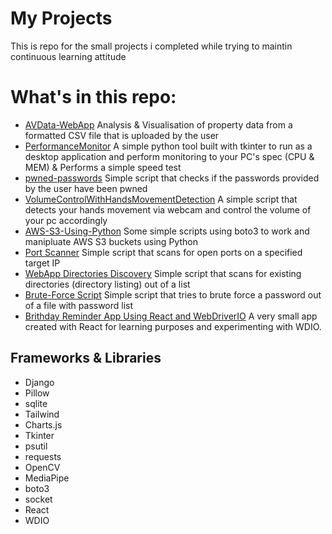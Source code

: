 # My Projects

<p align="center">
<p>This is repo for the small projects i completed while trying to maintin continuous learning attitude</p>


# What's in this repo:

- [AVData-WebApp](https://github.com/Kazaz-Or/projects-and-scripts/tree/develop/projects/AVData-WebApp) Analysis & Visualisation of property data from a formatted CSV file that is uploaded by the user
- [PerformanceMonitor](https://github.com/Kazaz-Or/projects-and-scripts/tree/develop/projects/PerformanceMonitor) A simple python tool built with tkinter to run as a desktop application and perform monitoring to your PC's spec (CPU & MEM) & Performs a simple speed test
- [pwned-passwords](https://github.com/Kazaz-Or/projects-and-scripts/tree/develop/scripts/pwned-passwords) Simple script that checks if the passwords provided by the user have been pwned
- [VolumeControlWithHandsMovementDetection](https://github.com/Kazaz-Or/projects-and-scripts/tree/develop/scripts/VolumeControlWithHandsMovementDetection) A simple script that detects your hands movement via webcam and control the volume of your pc accordingly
- [AWS-S3-Using-Python](https://github.com/Kazaz-Or/projects-and-scripts/tree/develop/scripts/AWS-S3-WithPython) Some simple scripts using boto3 to work and manipluate AWS S3 buckets using Python
- [Port Scanner](https://github.com/Kazaz-Or/projects-and-scripts/tree/develop/scripts/port-scanner) Simple script that scans for open ports on a specified target IP
- [WebApp Directories Discovery](https://github.com/Kazaz-Or/projects-and-scripts/tree/develop/scripts/WebApp-DirectoryDiscovery) Simple script that scans for existing directories (directory listing) out of a list
- [Brute-Force Script](https://github.com/Kazaz-Or/projects-and-scripts/tree/develop/scripts/BruteForce-Script) Simple script that tries to brute force a password out of a file with password list
- [Brithday Reminder App Using React and WebDriverIO](https://github.com/Kazaz-Or/projects-and-scripts/tree/develop/projects/BirthdayReminderReactApp/brithday-reminder-app) A very small app created with React for learning purposes and experimenting with WDIO. 


## Frameworks & Libraries

- Django
- Pillow
- sqlite
- Tailwind
- Charts.js
- Tkinter
- psutil
- requests
- OpenCV
- MediaPipe
- boto3
- socket
- React
- WDIO

